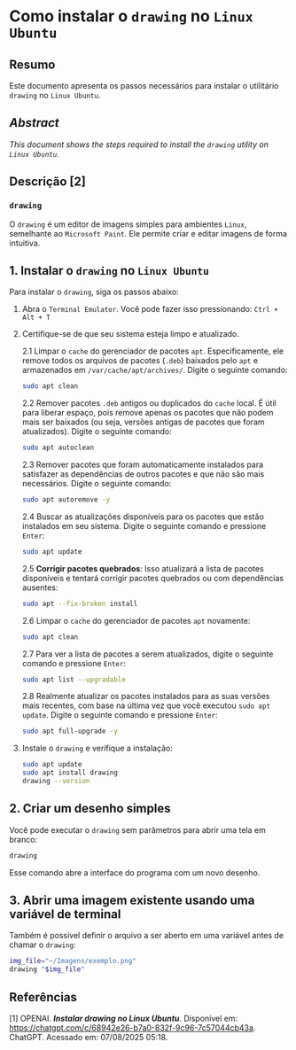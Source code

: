 # Como instalar o `drawing` no `Linux Ubuntu`

## Resumo

Este documento apresenta os passos necessários para instalar o utilitário `drawing` no `Linux Ubuntu`.

## _Abstract_

_This document shows the steps required to install the `drawing` utility on `Linux Ubuntu`._

## Descrição [2]

### `drawing`

O `drawing` é um editor de imagens simples para ambientes `Linux`, semelhante ao `Microsoft Paint`. Ele permite criar e editar imagens de forma intuitiva.

## 1. Instalar o `drawing` no `Linux Ubuntu`

Para instalar o `drawing`, siga os passos abaixo:

1. Abra o `Terminal Emulator`. Você pode fazer isso pressionando: `Ctrl + Alt + T`

2. Certifique-se de que seu sistema esteja limpo e atualizado.

    2.1 Limpar o `cache` do gerenciador de pacotes `apt`. Especificamente, ele remove todos os arquivos de pacotes (`.deb`) baixados pelo `apt` e armazenados em `/var/cache/apt/archives/`. Digite o seguinte comando:
    ```bash
    sudo apt clean
    ```

    2.2 Remover pacotes `.deb` antigos ou duplicados do `cache` local. É útil para liberar espaço, pois remove apenas os pacotes que não podem mais ser baixados (ou seja, versões antigas de pacotes que foram atualizados). Digite o seguinte comando:
    ```bash
    sudo apt autoclean
    ```

    2.3 Remover pacotes que foram automaticamente instalados para satisfazer as dependências de outros pacotes e que não são mais necessários. Digite o seguinte comando:
    ```bash
    sudo apt autoremove -y
    ```

    2.4 Buscar as atualizações disponíveis para os pacotes que estão instalados em seu sistema. Digite o seguinte comando e pressione `Enter`:
    ```bash
    sudo apt update
    ```

    2.5 **Corrigir pacotes quebrados**: Isso atualizará a lista de pacotes disponíveis e tentará corrigir pacotes quebrados ou com dependências ausentes:
    ```bash
    sudo apt --fix-broken install
    ```

    2.6 Limpar o `cache` do gerenciador de pacotes `apt` novamente:
    ```bash
    sudo apt clean
    ```

    2.7 Para ver a lista de pacotes a serem atualizados, digite o seguinte comando e pressione `Enter`:
    ```bash
    sudo apt list --upgradable
    ```

    2.8 Realmente atualizar os pacotes instalados para as suas versões mais recentes, com base na última vez que você executou `sudo apt update`. Digite o seguinte comando e pressione `Enter`:
    ```bash
    sudo apt full-upgrade -y
    ```

3. Instale o `drawing` e verifique a instalação:
    ```bash
    sudo apt update
    sudo apt install drawing
    drawing --version
    ```

## 2. Criar um desenho simples

Você pode executar o `drawing` sem parâmetros para abrir uma tela em branco:
```bash
drawing
```
Esse comando abre a interface do programa com um novo desenho.

## 3. Abrir uma imagem existente usando uma variável de terminal

Também é possível definir o arquivo a ser aberto em uma variável antes de chamar o `drawing`:
```bash
img_file="~/Imagens/exemplo.png"
drawing "$img_file"
```

## Referências

[1] OPENAI. ***Instalar drawing no Linux Ubuntu***. Disponível em: <https://chatgpt.com/c/68942e26-b7a0-832f-9c96-7c57044cb43a>. ChatGPT. Acessado em: 07/08/2025 05:18.
